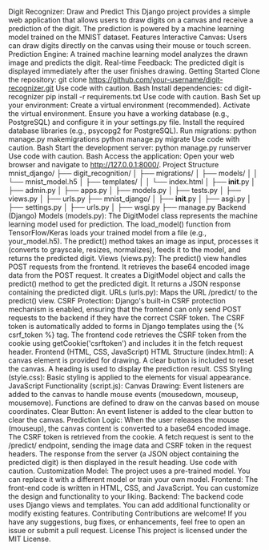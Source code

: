 Digit Recognizer: Draw and Predict
This Django project provides a simple web application that allows users to draw digits on a canvas and receive a prediction of the digit. The prediction is powered by a machine learning model trained on the MNIST dataset.
Features
Interactive Canvas: Users can draw digits directly on the canvas using their mouse or touch screen.
Prediction Engine: A trained machine learning model analyzes the drawn image and predicts the digit.
Real-time Feedback: The predicted digit is displayed immediately after the user finishes drawing.
Getting Started
Clone the repository:
git clone https://github.com/your-username/digit-recognizer.git
Use code with caution.
Bash
Install dependencies:
cd digit-recognizer
pip install -r requirements.txt
Use code with caution.
Bash
Set up your environment:
Create a virtual environment (recommended).
Activate the virtual environment.
Ensure you have a working database (e.g., PostgreSQL) and configure it in your settings.py file.
Install the required database libraries (e.g., psycopg2 for PostgreSQL).
Run migrations:
python manage.py makemigrations
python manage.py migrate
Use code with caution.
Bash
Start the development server:
python manage.py runserver
Use code with caution.
Bash
Access the application: Open your web browser and navigate to http://127.0.0.1:8000/.
Project Structure
mnist_django/
├── digit_recognition/
│   ├── migrations/
│   ├── models/
│   │   └── mnist_model.h5
│   ├── templates/
│   │   └── index.html
│   ├── __init__.py
│   ├── admin.py
│   ├── apps.py
│   ├── models.py
│   ├── tests.py
│   ├── views.py
│   ├── urls.py
├── mnist_django/
│   ├── __init__.py
│   ├── asgi.py
│   ├── settings.py
│   ├── urls.py
│   ├── wsgi.py
├── manage.py
Backend (Django)
Models (models.py):
The DigitModel class represents the machine learning model used for prediction.
The load_model() function from TensorFlow/Keras loads your trained model from a file (e.g., your_model.h5).
The predict() method takes an image as input, processes it (converts to grayscale, resizes, normalizes), feeds it to the model, and returns the predicted digit.
Views (views.py):
The predict() view handles POST requests from the frontend.
It retrieves the base64 encoded image data from the POST request.
It creates a DigitModel object and calls the predict() method to get the predicted digit.
It returns a JSON response containing the predicted digit.
URLs (urls.py):
Maps the URL /predict/ to the predict() view.
CSRF Protection:
Django's built-in CSRF protection mechanism is enabled, ensuring that the frontend can only send POST requests to the backend if they have the correct CSRF token.
The CSRF token is automatically added to forms in Django templates using the {% csrf_token %} tag.
The frontend code retrieves the CSRF token from the cookie using getCookie('csrftoken') and includes it in the fetch request header.
Frontend (HTML, CSS, JavaScript)
HTML Structure (index.html):
A canvas element is provided for drawing.
A clear button is included to reset the canvas.
A heading is used to display the prediction result.
CSS Styling (style.css):
Basic styling is applied to the elements for visual appearance.
JavaScript Functionality (script.js):
Canvas Drawing:
Event listeners are added to the canvas to handle mouse events (mousedown, mouseup, mousemove).
Functions are defined to draw on the canvas based on mouse coordinates.
Clear Button:
An event listener is added to the clear button to clear the canvas.
Prediction Logic:
When the user releases the mouse (mouseup), the canvas content is converted to a base64 encoded image.
The CSRF token is retrieved from the cookie.
A fetch request is sent to the /predict/ endpoint, sending the image data and CSRF token in the request headers.
The response from the server (a JSON object containing the predicted digit) is then displayed in the result heading.
Use code with caution.
Customization
Model: The project uses a pre-trained model. You can replace it with a different model or train your own model.
Frontend: The front-end code is written in HTML, CSS, and JavaScript. You can customize the design and functionality to your liking.
Backend: The backend code uses Django views and templates. You can add additional functionality or modify existing features.
Contributing
Contributions are welcome! If you have any suggestions, bug fixes, or enhancements, feel free to open an issue or submit a pull request.
License
This project is licensed under the MIT License.
